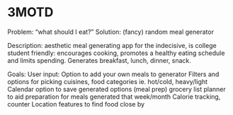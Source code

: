 # 3MOTD
Problem: “what should I eat?” 
Solution: (fancy) random meal generator 

Description: aesthetic meal generating app for the indecisive, is college student friendly: encourages cooking, promotes a healthy eating schedule and limits spending. Generates breakfast, lunch, dinner, snack.

Goals: 
User input: Option to add your own meals to generator
Filters and options for picking cuisines, food categories ie. hot/cold, heavy/light  
Calendar option to save generated options (meal prep)
grocery list planner to aid preparation for meals generated that week/month
Calorie tracking, counter 
Location features to find food close by  
